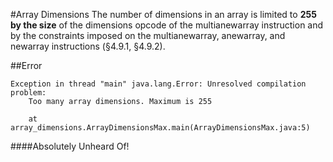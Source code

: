 #Array Dimensions
The number of dimensions in an array is limited to **255 by the size** of the dimensions opcode of the multianewarray instruction and by the constraints imposed on the multianewarray, anewarray, and newarray instructions (§4.9.1, §4.9.2).

##Error
```
Exception in thread "main" java.lang.Error: Unresolved compilation problem: 
	Too many array dimensions. Maximum is 255
	
	at array_dimensions.ArrayDimensionsMax.main(ArrayDimensionsMax.java:5)
```

####Absolutely Unheard Of!
